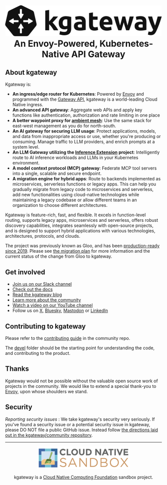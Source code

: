 <h1 align="center">
  <picture>
    <source media="(prefers-color-scheme: dark)" srcset="https://raw.githubusercontent.com/kgateway-dev/kgateway.dev/main/static/logo-dark.svg" alt="kgateway" width="400">
    <source media="(prefers-color-scheme: light)" srcset="https://raw.githubusercontent.com/kgateway-dev/kgateway.dev/main/static/logo.svg" alt="kgateway" width="400">
    <img alt="kgateway" src="https://raw.githubusercontent.com/kgateway-dev/kgateway.dev/main/static/logo.svg">
  </picture>
  <br/>
  An Envoy-Powered, Kubernetes-Native API Gateway
</h1>

## About kgateway

Kgateway is:

* **An ingress/edge router for Kubernetes**: Powered by [Envoy](https://www.envoyproxy.io) and programmed with the [Gateway API](https://gateway-api.sigs.k8s.io/), kgateway is a world-leading Cloud Native ingress.
* **An advanced API gateway**: Aggregate web APIs and apply key functions like authentication, authorization and rate limiting in one place
* **A better waypoint proxy for [ambient mesh](https://ambientmesh.io/)**: Use the same stack for east-west management as you do for north-south.
* **An AI gateway for securing LLM usage**: Protect applications, models, and data from inappropriate access or use, whether you're producing or consuming. Manage traffic to LLM providers, and enrich prompts at a system level.
* **An LLM Gateway utilizing the [Inference Extension](https://gateway-api-inference-extension.sigs.k8s.io/) project**: Intelligently route to AI inference workloads and LLMs in your Kubernetes environment.
* **A model context protocol (MCP) gateway**: Federate MCP tool servers into a single, scalable and secure endpoint.
* **A migration engine for hybrid apps**: Route to backends implemented as microservices, serverless functions or legacy apps. This can help you gradually migrate from legacy code to microservices and serverless, add new functionalities using cloud-native technologies while maintaining a legacy codebase or allow different teams in an organization to choose different architectures.

Kgateway is feature-rich, fast, and flexible. It excels in function-level routing, supports legacy apps, microservices and serverless, offers robust discovery capabilities, integrates seamlessly with open-source projects, and is designed to support hybrid applications with various technologies, architectures, protocols, and clouds.

The project was previously known as Gloo, and has been [production-ready since 2019](https://www.solo.io/blog/announcing-gloo-1-0-a-production-ready-envoy-based-api-gateway). Please see [the migration plan](https://github.com/kgateway-dev/kgateway/issues/10363) for more information and the current status of the change from Gloo to kgateway.

## Get involved
- [Join us on our Slack channel](https://kgateway.dev/slack/)
- [Check out the docs](https://kgateway.dev/docs)
- [Read the kgateway blog](https://kgateway.dev/blog/)
- [Learn more about the community](https://github.com/kgateway-dev/community)
- [Watch a video on our YouTube channel](https://www.youtube.com/@kgateway-dev)
- Follow us on [X](https://x.com/kgatewaydev), [Bluesky](https://bsky.app/profile/kgateway.dev), [Mastodon](https://mastodon.social/@kgateway) or [LinkedIn](https://www.linkedin.com/company/kgateway/)

## Contributing to kgateway
Please refer to the [contributing guide](https://github.com/kgateway-dev/community/blob/main/CONTRIBUTING.md) in the community repo.

The [devel](devel) folder should be the starting point for understanding the code, and contributing to the product.

## Thanks
Kgateway would not be possible without the valuable open source work of projects in the community. We would like to extend a special thank-you to [Envoy](https://www.envoyproxy.io), upon whose shoulders we stand.

## Security
*Reporting security issues* : We take kgateway's security very seriously. If you've found a security issue or a potential security issue in kgateway, please DO NOT file a public GitHub issue. Instead follow [the directions laid out in the kgateway/community repository](https://github.com/kgateway-dev/community/blob/main/CVE.md).

---

<div align="center">
    <img src="https://raw.githubusercontent.com/cncf/artwork/main/other/cncf-sandbox/horizontal/color/cncf-sandbox-horizontal-color.svg" width="300" alt="Cloud Native Computing Foundation logo"/>
    <p>kgateway is a <a href="https://cncf.io">Cloud Native Computing Foundation</a> sandbox project.</p>
</div>
